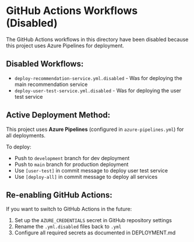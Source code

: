 # GitHub Actions Workflows (Disabled)

The GitHub Actions workflows in this directory have been disabled because this project uses Azure Pipelines for deployment.

## Disabled Workflows:
- `deploy-recommendation-service.yml.disabled` - Was for deploying the main recommendation service
- `deploy-user-test-service.yml.disabled` - Was for deploying the user test service

## Active Deployment Method:
This project uses **Azure Pipelines** (configured in `azure-pipelines.yml`) for all deployments.

To deploy:
- Push to `development` branch for dev deployment
- Push to `main` branch for production deployment
- Use `[user-test]` in commit message to deploy user test service
- Use `[deploy-all]` in commit message to deploy all services

## Re-enabling GitHub Actions:
If you want to switch to GitHub Actions in the future:
1. Set up the `AZURE_CREDENTIALS` secret in GitHub repository settings
2. Rename the `.yml.disabled` files back to `.yml`
3. Configure all required secrets as documented in DEPLOYMENT.md